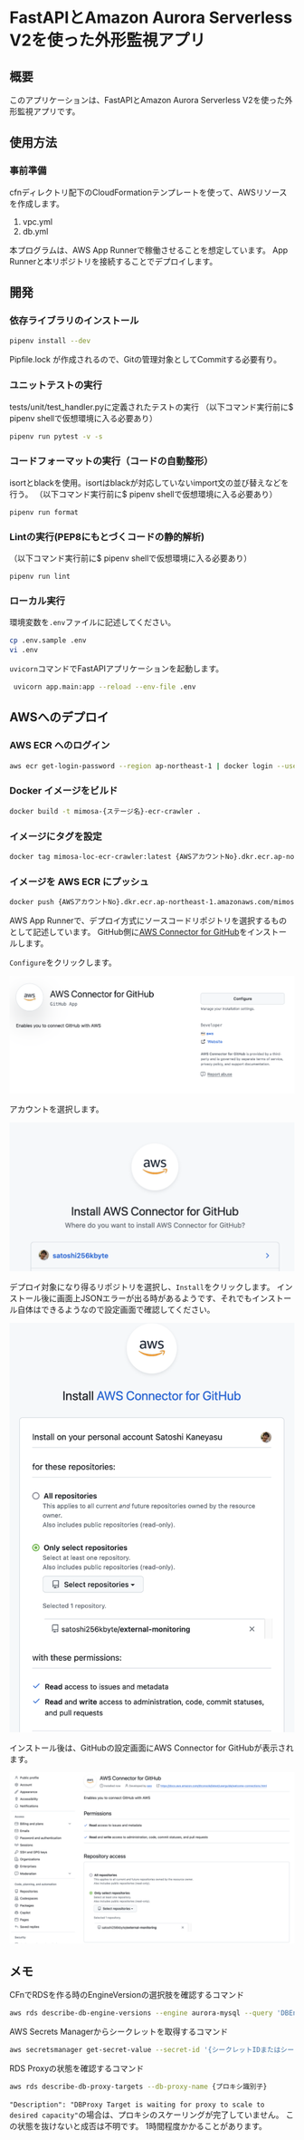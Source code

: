 # FastAPIとAmazon Aurora Serverless V2を使った外形監視アプリ

## 概要

このアプリケーションは、FastAPIとAmazon Aurora Serverless V2を使った外形監視アプリです。

## 使用方法

### 事前準備

cfnディレクトリ配下のCloudFormationテンプレートを使って、AWSリソースを作成します。

1. vpc.yml
2. db.yml

本プログラムは、AWS App Runnerで稼働させることを想定しています。
App Runnerと本リポジトリを接続することでデプロイします。

## 開発

### 依存ライブラリのインストール

```bash
pipenv install --dev
```
Pipfile.lock が作成されるので、Gitの管理対象としてCommitする必要有り。

### ユニットテストの実行
tests/unit/test_handler.pyに定義されたテストの実行
（以下コマンド実行前に$ pipenv shellで仮想環境に入る必要あり）

```bash
pipenv run pytest -v -s
```

### コードフォーマットの実行（コードの自動整形）
isortとblackを使用。isortはblackが対応していないimport文の並び替えなどを行う。
（以下コマンド実行前に$ pipenv shellで仮想環境に入る必要あり）

```
pipenv run format
```

### Lintの実行(PEP8にもとづくコードの静的解析)
（以下コマンド実行前に$ pipenv shellで仮想環境に入る必要あり）

```
pipenv run lint
```

### ローカル実行

環境変数を`.env`ファイルに記述してください。

```bash
cp .env.sample .env
vi .env
```

`uvicorn`コマンドでFastAPIアプリケーションを起動します。

```bash
 uvicorn app.main:app --reload --env-file .env
```

## AWSへのデプロイ

### AWS ECR へのログイン

```bash
aws ecr get-login-password --region ap-northeast-1 | docker login --username AWS --password-stdin {AWSアカウントNo}.dkr.ecr.ap-northeast-1.amazonaws.com
```

### Docker イメージをビルド

```bash
docker build -t mimosa-{ステージ名}-ecr-crawler .
```

### イメージにタグを設定

```bash
docker tag mimosa-loc-ecr-crawler:latest {AWSアカウントNo}.dkr.ecr.ap-northeast-1.amazonaws.com/mimosa-{ステージ名}-ecr-crawler:latest
```

### イメージを AWS ECR にプッシュ

```bash
docker push {AWSアカウントNo}.dkr.ecr.ap-northeast-1.amazonaws.com/mimosa-{ステージ名}-ecr-crawler:latest
```

AWS App Runnerで、デプロイ方式にソースコードリポジトリを選択するものとして記述しています。
GitHub側に[AWS Connector for GitHub](https://github.com/apps/aws-connector-for-github)をインストールします。  
  
`Configure`をクリックします。

![Configureをクリック](images/AWS_Connector_for_GitHub_1.png)

アカウントを選択します。

![アカウントを選択します](images/AWS_Connector_for_GitHub_2.png)

デプロイ対象になり得るリポジトリを選択し、`Install`をクリックします。
インストール後に画面上JSONエラーが出る時があるようです、それでもインストール自体はできるようなので設定画面で確認してください。

![デプロイ対象になり得るリポジトリを選択](images/AWS_Connector_for_GitHub_3.png)  
  
インストール後は、GitHubの設定画面にAWS Connector for GitHubが表示されます。

![GitHubの設定画面にAWS Connector for GitHubが表示される](images/AWS_Connector_for_GitHub_4.png)

## メモ

CFnでRDSを作る時のEngineVersionの選択肢を確認するコマンド

```bash
aws rds describe-db-engine-versions --engine aurora-mysql --query 'DBEngineVersions[].EngineVersion'
```

AWS Secrets Managerからシークレットを取得するコマンド

```bash
aws secretsmanager get-secret-value --secret-id '{シークレットIDまたはシークレット名}'
```

RDS Proxyの状態を確認するコマンド

```bash
aws rds describe-db-proxy-targets --db-proxy-name {プロキシ識別子}
```

`"Description": "DBProxy Target is waiting for proxy to scale to desired capacity"`の場合は、プロキシのスケーリングが完了していません。
この状態を抜けないと成否は不明です。
1時間程度かかることがあります。

